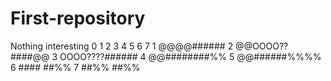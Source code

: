 # First-repository
Nothing interesting
0 1 2 3 4 5 6 7
1   @@@@######
2 @@OOOO??####@@
3 OOOO????######
4   @@########%%
5   @@######%%%%
6   ####  ##%%
7   ##%%  ##%%
